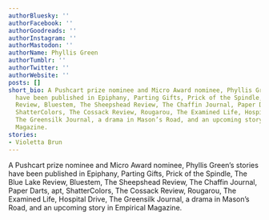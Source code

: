 ```yaml
---
authorBluesky: ''
authorFacebook: ''
authorGoodreads: ''
authorInstagram: ''
authorMastodon: ''
authorName: Phyllis Green
authorTumblr: ''
authorTwitter: ''
authorWebsite: ''
posts: []
short_bio: A Pushcart prize nominee and Micro Award nominee, Phyllis Green’s stories
  have been published in Epiphany, Parting Gifts, Prick of the Spindle, The Blue Lake
  Review, Bluestem, The Sheepshead Review, The Chaffin Journal, Paper Darts, apt,
  ShatterColors, The Cossack Review, Rougarou, The Examined Life, Hospital Drive,
  The Greensilk Journal, a drama in Mason’s Road, and an upcoming story in Empirical
  Magazine.
stories:
- Violetta Brun
---
```


A Pushcart prize nominee and Micro Award nominee, Phyllis Green’s stories have been published in Epiphany, Parting Gifts, Prick of the Spindle, The Blue Lake Review, Bluestem, The Sheepshead Review, The Chaffin Journal, Paper Darts, apt, ShatterColors, The Cossack Review, Rougarou, The Examined Life, Hospital Drive, The Greensilk Journal, a drama in Mason’s Road, and an upcoming story in Empirical Magazine.